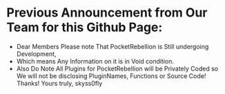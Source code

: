# Previous Announcement from Our Team for this Github Page:

- Dear Members Please note That PocketRebellion is Still undergoing Development,
- Which means Any Information on it is in Void condition.
- Also Do Note All Plugins for PocketRebellion will be Privately Coded so We will not be disclosing PluginNames, Functions or Source Code!
  Thanks! Yours truly, skyss0fly 
